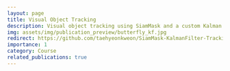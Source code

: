```yaml
---
layout: page
title: Visual Object Tracking
description: Visual object tracking using SiamMask and a custom Kalman Filter implementation on the VOT18 sequence.
img: assets/img/publication_preview/butterfly_kf.jpg
redirect: https://github.com/taehyeonkweon/SiamMask-KalmanFilter-Tracking-VOT18
importance: 1
category: Course
related_publications: true
---
```

